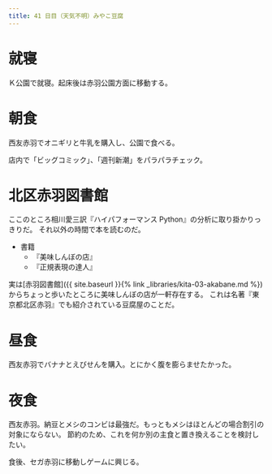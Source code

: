 ```yaml
---
title: 41 日目（天気不明）みやこ豆腐
---
```


# 就寝

Ｋ公園で就寝。起床後は赤羽公園方面に移動する。

# 朝食

西友赤羽でオニギリと牛乳を購入し、公園で食べる。

店内で「ビッグコミック」、「週刊新潮」をパラパラチェック。

# 北区赤羽図書館

ここのところ相川愛三訳『ハイパフォーマンス Python』の分析に取り掛かりっきりだ。
それ以外の時間で本を読むのだ。

* 書籍
  * 『美味しんぼの店』
  * 『正規表現の達人』

実は[赤羽図書館]({{ site.baseurl }}{% link _libraries/kita-03-akabane.md %})からちょっと歩いたところに美味しんぼの店が一軒存在する。
これは名著『東京都北区赤羽』でも紹介されている豆腐屋のことだ。

# 昼食

西友赤羽でバナナとえびせんを購入。とにかく腹を膨らませたかった。

# 夜食

西友赤羽。納豆とメシのコンビは最強だ。もっともメシはほとんどの場合割引の対象にならない。
節約のため、これを何か別の主食と置き換えることを検討したい。

食後、セガ赤羽に移動しゲームに興じる。
